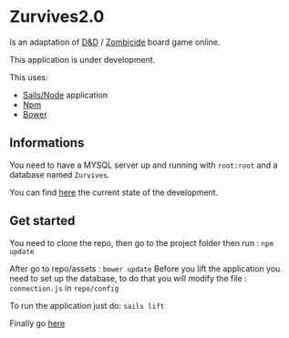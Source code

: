 # Zurvives2.0

Is an adaptation of [D&D](http://dnd.wizards.com/) / [Zombicide](https://zombicide.com/) board game online.

This application is under development.

This uses:

* [Sails/Node](http://sailsjs.org) application
* [Npm](https://www.npmjs.com/)
* [Bower](https://bower.io/)

## Informations

You need to have a MYSQL server up and running with `root:root` and a database named `Zurvives`. 

You can find [here](https://trello.com/b/saO73dvA/zurvives-2-0) the current state of the development.

## Get started

You need to clone the repo, then go to the project folder then run :
`
npm update
`

After go to repo/assets :
`
bower update
`
Before you lift the application you need to set up the database, to do that you will modify the file : `connection.js` in `repo/config`

To run the application just do:
`
sails lift
`

Finally go [here](http://localhost:1337)

